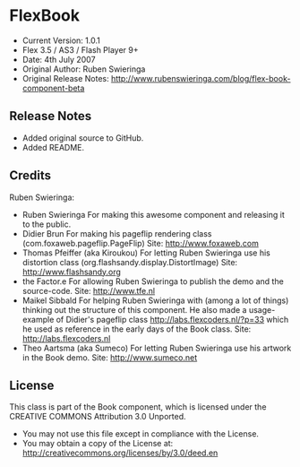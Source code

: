 # FlexBook #

- Current Version: 1.0.1
- Flex 3.5 / AS3 / Flash Player 9+
- Date: 4th July 2007
- Original Author: Ruben Swieringa
- Original Release Notes: <http://www.rubenswieringa.com/blog/flex-book-component-beta>

## Release Notes

- Added original source to GitHub.
- Added README.

## Credits

Ruben Swieringa:

- Ruben Swieringa
For making this awesome component and releasing it to the public.
- Didier Brun
For making his pageflip rendering class (com.foxaweb.pageflip.PageFlip)
Site: <http://www.foxaweb.com>
- Thomas Pfeiffer (aka Kiroukou)
For letting Ruben Swieringa use his distortion class (org.flashsandy.display.DistortImage)
Site: <http://www.flashsandy.org>
- the Factor.e
For allowing Ruben Swieringa to publish the demo and the source-code.
Site: <http://www.tfe.nl>
- Maikel Sibbald
For helping Ruben Swieringa with (among a lot of things) thinking out the structure of this component. He also made a usage-example of Didier's pageflip class <http://labs.flexcoders.nl/?p=33> which he used as reference in the early days of the Book class.
Site: <http://labs.flexcoders.nl>
- Theo Aartsma (aka Sumeco)
For letting Ruben Swieringa use his artwork in the Book demo.
Site: <http://www.sumeco.net>

## License

This class is part of the Book component, which is licensed under the CREATIVE COMMONS Attribution 3.0 Unported.

- You may not use this file except in compliance with the License.
- You may obtain a copy of the License at: <http://creativecommons.org/licenses/by/3.0/deed.en>
